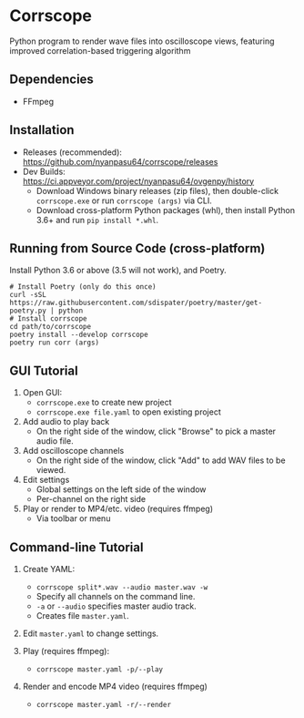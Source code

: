 # Corrscope
Python program to render wave files into oscilloscope views, featuring improved correlation-based triggering algorithm

<!-- screenshot here -->

## Dependencies

- FFmpeg

## Installation

- Releases (recommended): https://github.com/nyanpasu64/corrscope/releases
- Dev Builds: https://ci.appveyor.com/project/nyanpasu64/ovgenpy/history
    - Download Windows binary releases (zip files), then double-click `corrscope.exe` or run `corrscope (args)` via CLI.
    - Download cross-platform Python packages (whl), then install Python 3.6+ and run `pip install *.whl`.

## Running from Source Code (cross-platform)

Install Python 3.6 or above (3.5 will not work), and Poetry.

```shell
# Install Poetry (only do this once)
curl -sSL https://raw.githubusercontent.com/sdispater/poetry/master/get-poetry.py | python
# Install corrscope
cd path/to/corrscope
poetry install --develop corrscope
poetry run corr (args)
```

<!--
### Conda (possibly installs pyqt5 twice and breaks env)

```shell
conda create -n ovgenpy python=3.6 pip numpy scipy matplotlib pyqt=5
pip install -e .
python -m corrscope (args)
```
-->

## GUI Tutorial

1. Open GUI:
    - `corrscope.exe` to create new project
    - `corrscope.exe file.yaml` to open existing project
1. Add audio to play back
    - On the right side of the window, click "Browse" to pick a master audio file.
1. Add oscilloscope channels
    - On the right side of the window, click "Add" to add WAV files to be viewed.
1. Edit settings
    - Global settings on the left side of the window
    - Per-channel on the right side
1. Play or render to MP4/etc. video (requires ffmpeg)
    - Via toolbar or menu
    

## Command-line Tutorial

1. Create YAML:
    - `corrscope split*.wav --audio master.wav -w`
    - Specify all channels on the command line.
    - `-a` or `--audio` specifies master audio track.
    - Creates file `master.yaml`.

1. Edit `master.yaml` to change settings.

1. Play (requires ffmpeg):
    - `corrscope master.yaml -p/--play`

1. Render and encode MP4 video (requires ffmpeg)
    - `corrscope master.yaml -r/--render`
